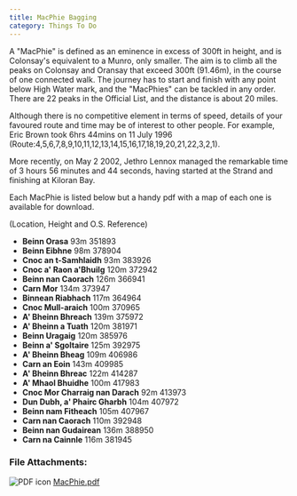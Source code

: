 ```yaml
---
title: MacPhie Bagging
category: Things To Do
---
```


A "MacPhie" is defined as an eminence in excess of 300ft in height, and is Colonsay's equivalent to a Munro, only smaller. The aim is to climb all the peaks on Colonsay and Oransay that exceed 300ft (91.46m), in the course of one connected walk. The journey has to start and finish with any point below High Water mark, and the "MacPhies" can be tackled in any order. There are 22 peaks in the Official List, and the distance is about 20 miles.

Although there is no competitive element in terms of speed, details of your favoured route and time may be of interest to other people. For example, Eric Brown took 6hrs 44mins on 11 July 1996 (Route:4,5,6,7,8,9,10,11,12,13,14,15,16,17,18,19,20,21,22,3,2,1).

More recently, on May 2 2002, Jethro Lennox managed the remarkable time of 3 hours 56 minutes and 44 seconds, having started at the Strand and finishing at Kiloran Bay.

Each MacPhie is listed below but a handy pdf with a map of each one is available for download.

(Location, Height and O.S. Reference)
- **Beinn Orasa** 93m 351893
- **Beinn Eibhne** 98m 378904
- **Cnoc an t-Samhlaidh** 93m 383926
- **Cnoc a' Raon a'Bhuilg** 120m 372942
- **Beinn nan Caorach** 126m 366941
- **Carn Mor** 134m 373947
- **Binnean Riabhach** 117m 364964
- **Cnoc Mull-araich** 100m 370965
- **A' Bheinn Bhreach** 139m 375972
- **A' Bheinn a Tuath** 120m 381971
- **Beinn Uragaig** 120m 385976
- **Beinn a' Sgoltaire** 125m 392975
- **A' Bheinn Bheag** 109m 406986
- **Carn an Eoin** 143m 409985
- **A' Bheinn Bhreac** 122m 414287
- **A' Mhaol Bhuidhe** 100m 417983
- **Cnoc Mor Charraig nan Darach** 92m 413973
- **Dun Dubh, a' Phairc Gharbh** 104m 407972
- **Beinn nam Fitheach** 105m 407967
- **Carn nan Caorach** 110m 392948
- **Beinn nan Gudairean** 136m 388950
- **Carn na Cainnle** 116m 381945

<div class="field field-name-field-fileattachments field-type-file field-label-above clearfix">
      <div class="field-label"><h3>File Attachments:&nbsp;</h3></div>
    <div class="field-items">
          <div class="field-item even"><span class="file"><img class="file-icon" alt="PDF icon" title="application/pdf" src="{{ site.url }}{{ site.baseurl }}/images/application-pdf.png" /> <a href="{{ site.url }}{{ site.baseurl }}/downloads/MacPhie.pdf" type="application/pdf; length=568115">MacPhie.pdf</a></span>